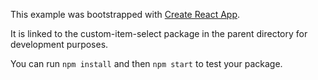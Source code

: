 This example was bootstrapped with [Create React App](https://github.com/facebook/create-react-app).

It is linked to the custom-item-select package in the parent directory for development purposes.

You can run `npm install` and then `npm start` to test your package.
